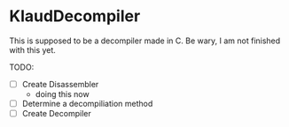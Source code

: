 # KlaudDecompiler

This is supposed to be a decompiler made in C. Be wary, I am not finished with this yet.

TODO:

- [ ] Create Disassembler
	- doing this now
- [ ] Determine a decompiliation method
- [ ] Create Decompiler

